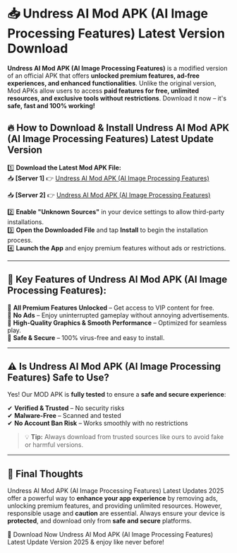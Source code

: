 # 📥 Undress AI Mod APK (AI Image Processing Features) Latest Version Download

**Undress AI Mod APK (AI Image Processing Features)** is a modified version of an official APK that offers **unlocked premium features, ad-free experiences, and enhanced functionalities**. Unlike the original version, Mod APKs allow users to access **paid features for free, unlimited resources, and exclusive tools without restrictions**. Download it now – it's **safe, fast and 100% working!**

## 🔥 **How to Download & Install Undress AI Mod APK (AI Image Processing Features) Latest Update Version**

1️⃣ **Download the Latest Mod APK File:**  
📥 **[Server 1]** 👉 [Undress AI Mod APK (AI Image Processing Features)](https://hapymods.com?title=Undress+AI+Mod+APK+(AI+Image+Processing+Features))

📥 **[Server 2]** 👉 [Undress AI Mod APK (AI Image Processing Features)](https://hapymods.com?title=Undress+AI+Mod+APK+(AI+Image+Processing+Features))

2️⃣ **Enable "Unknown Sources"** in your device settings to allow third-party installations.  
3️⃣ **Open the Downloaded File** and tap **Install** to begin the installation process.  
4️⃣ **Launch the App** and enjoy premium features without ads or restrictions.

---

## 🌟 **Key Features of Undress AI Mod APK (AI Image Processing Features):**
 
🔽 **All Premium Features Unlocked** – Get access to VIP content for free.  
🔽 **No Ads** – Enjoy uninterrupted gameplay without annoying advertisements.  
🔽 **High-Quality Graphics & Smooth Performance** – Optimized for seamless play.  
🔽 **Safe & Secure** – 100% virus-free and easy to install.  

---

## ⚠️ **Is Undress AI Mod APK (AI Image Processing Features) Safe to Use?**

Yes! Our MOD APK is **fully tested** to ensure a **safe and secure experience**:

✔ **Verified & Trusted** – No security risks  
✔ **Malware-Free** – Scanned and tested  
✔ **No Account Ban Risk** – Works smoothly with no restrictions

> 💡 **Tip:** Always download from trusted sources like ours to avoid fake or harmful versions.

---

## 📌 **Final Thoughts**
 
Undress AI Mod APK (AI Image Processing Features) Latest Updates 2025 offer a powerful way to **enhance your app experience** by removing ads, unlocking premium features, and providing unlimited resources. However, responsible usage and **caution** are essential. Always ensure your device is **protected**, and download only from **safe and secure** platforms.  

🔽 Download Now Undress AI Mod APK (AI Image Processing Features) Latest Update Version 2025 & enjoy like never before!